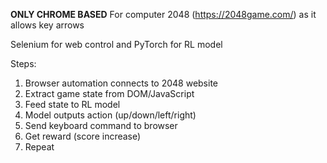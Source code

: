**ONLY CHROME BASED**
For computer 2048 (https://2048game.com/) as it allows key arrows

Selenium for web control and PyTorch for RL model



Steps:
1. Browser automation connects to 2048 website
2. Extract game state from DOM/JavaScript
3. Feed state to RL model
4. Model outputs action (up/down/left/right)
5. Send keyboard command to browser
6. Get reward (score increase)
7. Repeat
